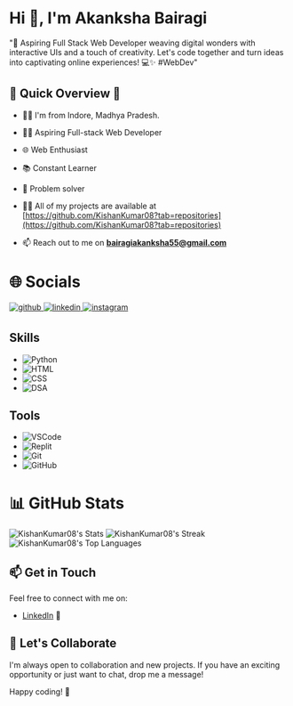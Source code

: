 <h1>Hi 👋, I'm Akanksha Bairagi</h1>

"🚀 Aspiring Full Stack Web Developer weaving digital wonders with interactive UIs and a touch of creativity. Let's code together and turn ideas into captivating online experiences! 💻✨ #WebDev"
 
## 🚀 Quick Overview 🚀
- 👨‍💻 I'm from Indore, Madhya Pradesh.
- 👨‍💻 Aspiring Full-stack Web Developer
- 🌐 Web Enthusiast
- 📚 Constant Learner
- 🚀 Problem solver

- 👨‍💻 All of my projects are available at [https://github.com/KishanKumar08?tab=repositories](https://github.com/KishanKumar08?tab=repositories)

- 📫 Reach out to me on **bairagiakanksha55@gmail.com**


<h1>🌐 Socials</h1>
<p align="left">
<a href="https://github.com/KishanKumar08" target="_blank">
<img src=https://img.shields.io/badge/github-%2324292e.svg?&style=for-the-badge&logo=github&logoColor=white alt=github style="margin-bottom: 5px;" />
</a>
<a href="https://www.linkedin.com/in/kishan-kumar08/" target="_blank">
<img src=https://img.shields.io/badge/linkedin-%231E77B5.svg?&style=for-the-badge&logo=linkedin&logoColor=white alt=linkedin style="margin-bottom: 5px;" />
</a>
<a href="https://www.instagram.com/itz_kishan_141/" target="_blank">
<img src=https://img.shields.io/badge/instagram-%23000000.svg?&style=for-the-badge&logo=instagram&logoColor=white alt=instagram style="margin-bottom: 5px;" />
</a>

## Skills
- ![Python](https://img.shields.io/badge/Python-3776AB?style=flat&logo=python&logoColor=white)
- ![HTML](https://img.shields.io/badge/HTML5-E34F26?style=flat&logo=html5&logoColor=white)
- ![CSS](https://img.shields.io/badge/CSS3-1572B6?style=flat&logo=css3&logoColor=white)
- ![DSA](https://img.shields.io/badge/Data_Structures_%26_Algorithms-0082C9?style=flat)

## Tools
- ![VSCode](https://img.shields.io/badge/VSCode-007ACC?style=flat&logo=visual-studio-code&logoColor=white)
- ![Replit](https://img.shields.io/badge/Replit-667881?style=flat&logo=replit&logoColor=white)
- ![Git](https://img.shields.io/badge/Git-F05032?style=flat&logo=git&logoColor=white)
- ![GitHub](https://img.shields.io/badge/GitHub-181717?style=flat&logo=github&logoColor=white)


<h1 align="left">📊 GitHub Stats</h1>

![KishanKumar08's Stats](https://github-readme-stats.vercel.app/api?username=KishanKumar08&theme=vue-dark&show_icons=true&hide_border=false&count_private=true)
![KishanKumar08's Streak](https://github-readme-streak-stats.herokuapp.com/?user=KishanKumar08&theme=vue-dark&hide_border=false)
![KishanKumar08's Top Languages](https://github-readme-stats.vercel.app/api/top-langs/?username=KishanKumar08&theme=vue-dark&show_icons=true&hide_border=false&layout=compact)

## 📫 Get in Touch

Feel free to connect with me on:

- [LinkedIn](https://www.linkedin.com/in/kishan-kumar08/) 📎

## 🤝 Let's Collaborate

I'm always open to collaboration and new projects. If you have an exciting opportunity or just want to chat, drop me a message!

Happy coding! 🚀
